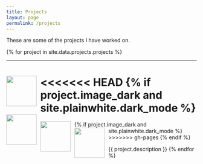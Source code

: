 ```yaml
---
title: Projects
layout: page
permalink: /projects
---
```


These are some of the projects I have worked on.

{% for project in site.data.projects.projects %}

---

<<<<<<< HEAD
<img align="left" class="light" src="/assets/images/{{ project.image_light }}" height="80" style="margin-right: 10px">
{% if project.image_dark and site.plainwhite.dark_mode %}
<img align="left" class="dark" src="/assets/images/{{ project.image_dark }}" height="80" style="margin-right: 10px">
=======
<img align="left" class="light" src="{{ site.baseurl }}/assets/images/{{ project.image_light }}" height="80" style="margin-right: 10px">
{% if project.image_dark and site.plainwhite.dark_mode %}
<img align="left" class="dark" src="{{ site.baseurl }}/assets/images/{{ project.image_dark }}" height="80" style="margin-right: 10px">
>>>>>>> gh-pages
{% endif %}

{{ project.description }}
{% endfor %}

